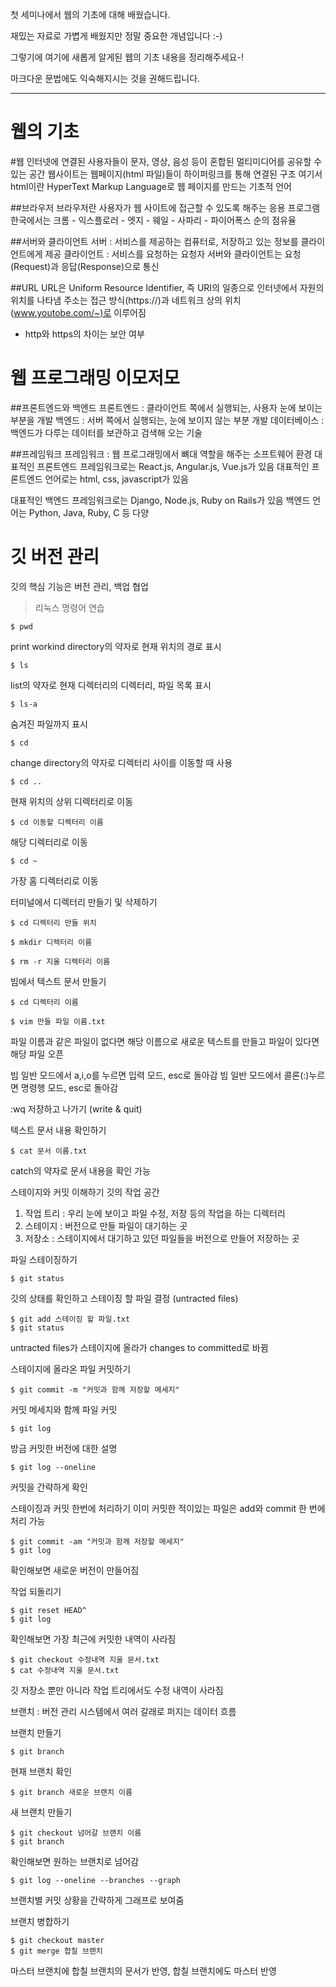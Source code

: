 첫 세미나에서 웹의 기초에 대해 배웠습니다.

재밌는 자료로 가볍게 배웠지만 정말 중요한 개념입니다 :-)

그렇기에 여기에 새롭게 알게된 웹의 기초 내용을 정리해주세요-!

마크다운 문법에도 익숙해지시는 것을 권해드립니다.

---------------------------------------------


웹의 기초
==========
#웹 
인터넷에 연결된 사용자들이 문자, 영상, 음성 등이 혼합된 멀티미디어를 공유할 수 있는 공간
웹사이트는 웹페이지(html 파일)들이 하이퍼링크를 통해 연결된 구조
여기서 html이란 HyperText Markup Language로 웹 페이지를 만드는 기초적 언어

##브라우저
브라우저란 사용자가 웹 사이트에 접근할 수 있도록 해주는 응용 프로그램
한국에서는 크롬 - 익스플로러 - 엣지 - 웨일 - 사파리 - 파이어폭스 순의 점유율

##서버와 클라이언트
서버 : 서비스를 제공하는 컴퓨터로, 저장하고 있는 정보를 클라이언트에게 제공
클라이언트 : 서비스를 요청하는 요청자
서버와 클라이언트는 요청(Request)과 응답(Response)으로 통신

##URL
URL은 Uniform Resource Identifier, 즉 URI의 일종으로 인터넷에서 자원의 위치를 나타냄
주소는 접근 방식(https://)과 네트워크 상의 위치(www.youtobe.com/~)로 이루어짐
+ http와 https의 차이는 보안 여부

웹 프로그래밍 이모저모 
====================

##프론트엔드와 백엔드
프론트엔드 : 클라이언트 쪽에서 실행되는, 사용자 눈에 보이는 부분을 개발
백엔드 : 서버 쪽에서 실행되는, 눈에 보이지 않는 부분 개발
데이터베이스 : 백엔드가 다루는 데이터를 보관하고 검색해 오는 기술

##프레임워크
프레임워크 : 웹 프로그래밍에서 뼈대 역할을 해주는 소프트웨어 환경
대표적인 프론트엔드 프레임워크로는 React.js, Angular.js, Vue.js가 있음
대표적인 프론트엔드 언어로는 html, css, javascript가 있음

대표적인 백엔드 프레임워크로는 Django, Node.js, Ruby on Rails가 있음
백엔드 언어는 Python, Java, Ruby, C 등 다양

깃 버전 관리
=============

깃의 핵심 기능은 버전 관리, 백업 협업

> 리눅스 명령어 연습
<pre><code>$ pwd</code></pre>
print workind directory의 약자로 현재 위치의 경로 표시
<pre><code>$ ls</code></pre>
list의 약자로 현재 디렉터리의 디렉터리, 파일 목록 표시
<pre><code>$ ls-a</code></pre>
숨겨진 파일까지 표시
<pre><code>$ cd</code></pre>
change directory의 약자로 디렉터리 사이를 이동할 때 사용
<pre><code>$ cd ..</code></pre>
현재 위치의 상위 디렉터리로 이동
<pre><code>$ cd 이동할 디렉터리 이름</code></pre>
해당 디렉터리로 이동
<pre><code>$ cd ~</code></pre>
가장 홈 디렉터리로 이동

터미널에서 디렉터리 만들기 및 삭제하기
<pre><code>$ cd 디렉터리 만들 위치</code></pre>
<pre><code>$ mkdir 디렉터리 이름</code></pre>
<pre><code>$ rm -r 지울 디렉터리 이름</code></pre>

빔에서 텍스트 문서 만들기
<pre><code>$ cd 디렉터리 이름</code></pre>
<pre><code>$ vim 만들 파일 이름.txt</code></pre>
파일 이름과 같은 파일이 없다면 해당 이름으로 새로운 텍스트를 만들고 파일이 있다면 해당 파일 오픈

빔 일반 모드에서 a,i,o를 누르면 입력 모드, esc로 돌아감
빔 일반 모드에서 콜론(:)누르면 명령행 모드, esc로 돌아감

:wq 저장하고 나가기 (write & quit)

텍스트 문서 내용 확인하기
<pre><code>$ cat 문서 이름.txt</code></pre>
catch의 약자로 문서 내용을 확인 가능

스테이지와 커밋 이해하기
깃의 작업 공간
1. 작업 트리 : 우리 눈에 보이고 파일 수정, 저장 등의 작업을 하는 디렉터리
2. 스테이지 : 버전으로 만들 파일이 대기하는 곳
3. 저장소 : 스테이지에서 대기하고 있던 파일들을 버전으로 만들어 저장하는 곳

파일 스테이징하기
<pre><code>$ git status</code></pre>
깃의 상태를 확인하고 스테이징 할 파일 결정 (untracted files)

<pre><code>$ git add 스테이징 할 파일.txt
$ git status</code></pre>
untracted files가 스테이지에 올라가 changes to committed로 바뀜

스테이지에 올라온 파일 커밋하기
<pre><code>$ git commit -m "커밋과 함께 저장할 메세지"</code></pre>
커밋 메세지와 함께 파일 커밋

<pre><code>$ git log</code></pre>
방금 커밋한 버전에 대한 설명

<pre><code>$ git log --oneline</code></pre>
커밋을 간략하게 확인

스테이징과 커밋 한번에 처리하기
이미 커밋한 적이있는 파일은 add와 commit 한 번에 처리 가능
<pre><code>$ git commit -am "커밋과 함께 저장할 메세지"
$ git log</code></pre>
확인해보면 새로운 버전이 만들어짐

작업 되돌리기
<pre><code>$ git reset HEAD^
$ git log</code></pre>
확인해보면 가장 최근에 커밋한 내역이 사라짐

<pre><code>$ git checkout 수정내역 지울 문서.txt
$ cat 수정내역 지울 문서.txt</code></pre>
깃 저장소 뿐만 아니라 작업 트리에서도 수정 내역이 사라짐

브랜치 : 버전 관리 시스템에서 여러 갈래로 퍼지는 데이터 흐름

브랜치 만들기
<pre><code>$ git branch </code></pre>
현재 브랜치 확인

<pre><code>$ git branch 새로운 브랜치 이름</code></pre>
새 브랜치 만들기

<pre><code>$ git checkout 넘어갈 브랜치 이름
$ git branch</code></pre>
확인해보면 원하는 브랜치로 넘어감

<pre><code>$ git log --oneline --branches --graph</code></pre>
브랜치별 커밋 상황을 간략하게 그래프로 보여줌

브랜치 병합하기
<pre><code>$ git checkout master
$ git merge 합칠 브랜치</code></pre>
마스터 브랜치에 합칠 브랜치의 문서가 반영, 합칠 브랜치에도 마스터 반영
